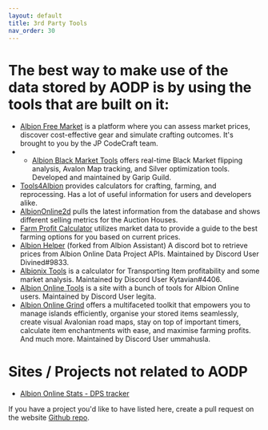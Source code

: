 ```yaml
---
layout: default
title: 3rd Party Tools
nav_order: 30
---
```

# The best way to make use of the data stored by AODP is by using the tools that are built on it:

- [Albion Free Market](https://albionfreemarket.com/) is a platform where you can assess market prices, discover cost-effective gear and simulate crafting outcomes. It's brought to you by the JP CodeCraft team.
- - [Albion Black Market Tools](https://albionblackmarket.com/) offers real-time Black Market flipping analysis, Avalon Map tracking, and Silver optimization tools. Developed and maintained by Garip Guild.
- [Tools4Albion](https://www.tools4albion.com) provides calculators for crafting, farming, and reprocessing. Has a lot
of useful information for users and developers alike.
- [AlbionOnline2d](https://www.albiononline2d.com/en/market) pulls the latest information from the database and shows
different selling metrics for the Auction Houses.
- [Farm Profit Calculator](http://aofarm.skyline969.ca/) utilizes market data to provide a guide to the best farming
options for you based on current prices.
- [Albion Helper](https://forum.albiononline.com/index.php/Thread/174675-Beta-Albion-Helper-Discord-Market-Bot-Crafting-Calculator/#post1270471)
 (forked from Albion Assistant) A discord bot to retrieve prices from Albion Online Data Project APIs. Maintained by Discord User Divined#9833.
- [Albionix Tools](https://albionix.app/) is a calculator for Transporting Item profitability and some market analysis. Maintained by Discord User Kytavian#4406.
- [Albion Online Tools](https://albiononlinetools.com/) is a site with a bunch of tools for Albion Online users. Maintained by Discord User legita.
- [Albion Online Grind](https://albiononlinegrind.com/) offers a multifaceted toolkit that empowers you to manage islands efficiently, organise your stored items seamlessly, create visual Avalonian road maps, stay on top of important timers, calculate item enchantments with ease, and maximise farming profits. And much more. Maintained by Discord User ummahusla.


# Sites / Projects not related to AODP

- [Albion Online Stats - DPS tracker](https://github.com/mazurwiktor/albion-online-stats)

If you have a project you'd like to have listed here, create a pull request on the website [Github repo](https://github.com/ao-data/albion-data-website).
